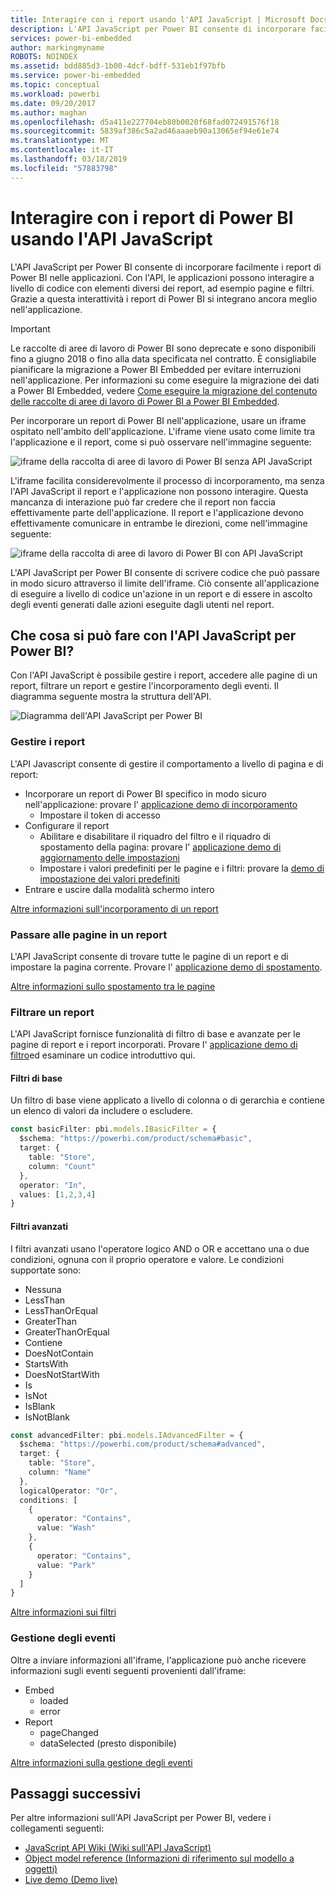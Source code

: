 ```yaml
---
title: Interagire con i report usando l'API JavaScript | Microsoft Docs
description: L'API JavaScript per Power BI consente di incorporare facilmente i report di Power BI nelle applicazioni.
services: power-bi-embedded
author: markingmyname
ROBOTS: NOINDEX
ms.assetid: bdd885d3-1b00-4dcf-bdff-531eb1f97bfb
ms.service: power-bi-embedded
ms.topic: conceptual
ms.workload: powerbi
ms.date: 09/20/2017
ms.author: maghan
ms.openlocfilehash: d5a411e227704eb80b0020f68fad072491576f18
ms.sourcegitcommit: 5839af386c5a2ad46aaaeb90a13065ef94e61e74
ms.translationtype: MT
ms.contentlocale: it-IT
ms.lasthandoff: 03/18/2019
ms.locfileid: "57883798"
---
```

# <a name="interact-with-power-bi-reports-using-the-javascript-api"></a>Interagire con i report di Power BI usando l'API JavaScript

L'API JavaScript per Power BI consente di incorporare facilmente i report di Power BI nelle applicazioni. Con l'API, le applicazioni possono interagire a livello di codice con elementi diversi dei report, ad esempio pagine e filtri. Grazie a questa interattività i report di Power BI si integrano ancora meglio nell'applicazione.

> [!IMPORTANT]
> Le raccolte di aree di lavoro di Power BI sono deprecate e sono disponibili fino a giugno 2018 o fino alla data specificata nel contratto. È consigliabile pianificare la migrazione a Power BI Embedded per evitare interruzioni nell'applicazione. Per informazioni su come eseguire la migrazione dei dati a Power BI Embedded, vedere [Come eseguire la migrazione del contenuto delle raccolte di aree di lavoro di Power BI a Power BI Embedded](https://powerbi.microsoft.com/documentation/powerbi-developer-migrate-from-powerbi-embedded/).

Per incorporare un report di Power BI nell'applicazione, usare un iframe ospitato nell'ambito dell'applicazione. L'iframe viene usato come limite tra l'applicazione e il report, come si può osservare nell'immagine seguente:

![iframe della raccolta di aree di lavoro di Power BI senza API JavaScript](media/interact-with-reports/iframe-without-javacript.png)

L'iframe facilita considerevolmente il processo di incorporamento, ma senza l'API JavaScript il report e l'applicazione non possono interagire. Questa mancanza di interazione può far credere che il report non faccia effettivamente parte dell'applicazione. Il report e l'applicazione devono effettivamente comunicare in entrambe le direzioni, come nell'immagine seguente:

![iframe della raccolta di aree di lavoro di Power BI con API JavaScript](media/interact-with-reports/iframe-with-javascript.png)

L'API JavaScript per Power BI consente di scrivere codice che può passare in modo sicuro attraverso il limite dell'iframe. Ciò consente all'applicazione di eseguire a livello di codice un'azione in un report e di essere in ascolto degli eventi generati dalle azioni eseguite dagli utenti nel report.

## <a name="what-can-you-do-with-the-power-bi-javascript-api"></a>Che cosa si può fare con l'API JavaScript per Power BI?

Con l'API JavaScript è possibile gestire i report, accedere alle pagine di un report, filtrare un report e gestire l'incorporamento degli eventi. Il diagramma seguente mostra la struttura dell'API.

![Diagramma dell'API JavaScript per Power BI](media/interact-with-reports/javascript-api-diagram.png)

### <a name="manage-reports"></a>Gestire i report
L'API Javascript consente di gestire il comportamento a livello di pagina e di report:

* Incorporare un report di Power BI specifico in modo sicuro nell'applicazione: provare l' [applicazione demo di incorporamento](https://azure-samples.github.io/powerbi-angular-client/#/scenario1)
  * Impostare il token di accesso
* Configurare il report
  * Abilitare e disabilitare il riquadro del filtro e il riquadro di spostamento della pagina: provare l' [applicazione demo di aggiornamento delle impostazioni](https://azure-samples.github.io/powerbi-angular-client/#/scenario6)
  * Impostare i valori predefiniti per le pagine e i filtri: provare la [demo di impostazione dei valori predefiniti](https://azure-samples.github.io/powerbi-angular-client/#/scenario5)
* Entrare e uscire dalla modalità schermo intero

[Altre informazioni sull'incorporamento di un report](https://github.com/Microsoft/PowerBI-JavaScript/wiki/Embedding-Basics)

### <a name="navigate-to-pages-in-a-report"></a>Passare alle pagine in un report
L'API JavaScript consente di trovare tutte le pagine di un report e di impostare la pagina corrente. Provare l' [applicazione demo di spostamento](https://azure-samples.github.io/powerbi-angular-client/#/scenario3).

[Altre informazioni sullo spostamento tra le pagine](https://github.com/Microsoft/PowerBI-JavaScript/wiki/Page-Navigation)

### <a name="filter-a-report"></a>Filtrare un report
L'API JavaScript fornisce funzionalità di filtro di base e avanzate per le pagine di report e i report incorporati. Provare l' [applicazione demo di filtro](https://azure-samples.github.io/powerbi-angular-client/#/scenario4)ed esaminare un codice introduttivo qui.

#### <a name="basic-filters"></a>Filtri di base
Un filtro di base viene applicato a livello di colonna o di gerarchia e contiene un elenco di valori da includere o escludere.

```typescript
const basicFilter: pbi.models.IBasicFilter = {
  $schema: "https://powerbi.com/product/schema#basic",
  target: {
    table: "Store",
    column: "Count"
  },
  operator: "In",
  values: [1,2,3,4]
}
```

#### <a name="advanced-filters"></a>Filtri avanzati
I filtri avanzati usano l'operatore logico AND o OR e accettano una o due condizioni, ognuna con il proprio operatore e valore. Le condizioni supportate sono:

* Nessuna
* LessThan
* LessThanOrEqual
* GreaterThan
* GreaterThanOrEqual
* Contiene
* DoesNotContain
* StartsWith
* DoesNotStartWith
* Is
* IsNot
* IsBlank
* IsNotBlank

```typescript
const advancedFilter: pbi.models.IAdvancedFilter = {
  $schema: "https://powerbi.com/product/schema#advanced",
  target: {
    table: "Store",
    column: "Name"
  },
  logicalOperator: "Or",
  conditions: [
    {
      operator: "Contains",
      value: "Wash"
    },
    {
      operator: "Contains",
      value: "Park"
    }
  ]
}
```

[Altre informazioni sui filtri](https://github.com/Microsoft/PowerBI-JavaScript/wiki/Filters)

### <a name="handling-events"></a>Gestione degli eventi

Oltre a inviare informazioni all'iframe, l'applicazione può anche ricevere informazioni sugli eventi seguenti provenienti dall'iframe:

* Embed
  * loaded
  * error
* Report
  * pageChanged
  * dataSelected (presto disponibile)

[Altre informazioni sulla gestione degli eventi](https://github.com/Microsoft/PowerBI-JavaScript/wiki/Handling-Events)

## <a name="next-steps"></a>Passaggi successivi

Per altre informazioni sull'API JavaScript per Power BI, vedere i collegamenti seguenti:

* [JavaScript API Wiki (Wiki sull'API JavaScript)](https://github.com/Microsoft/PowerBI-JavaScript/wiki)
* [Object model reference (Informazioni di riferimento sul modello a oggetti)](https://microsoft.github.io/powerbi-models/modules/_models_.html)
* [Live demo (Demo live)](https://microsoft.github.io/PowerBI-JavaScript/demo/)